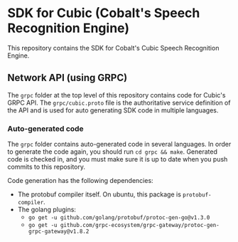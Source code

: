 # SDK for Cubic (Cobalt's Speech Recognition Engine)

This repository contains the SDK for Cobalt's Cubic Speech Recognition Engine.

## Network API (using GRPC)

The `grpc` folder at the top level of this repository contains code for Cubic's
GRPC API.  The `grpc/cubic.proto` file is the authoritative service definition of
the API and is used for auto generating SDK code in multiple languages.

### Auto-generated code

The `grpc` folder contains auto-generated code in several languages.  In order
to generate the code again, you should run `cd grpc && make`.  Generated code is
checked in, and you must make sure it is up to date when you push commits to
this repository.

Code generation has the following dependencies:
  - The protobuf compiler itself.  On ubuntu, this package is `protobuf-compiler`.
  - The golang plugins:
    - `go get -u github.com/golang/protobuf/protoc-gen-go@v1.3.0`
    - `go get -u github.com/grpc-ecosystem/grpc-gateway/protoc-gen-grpc-gateway@v1.8.2`
